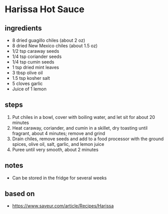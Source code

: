 # Harissa Hot Sauce  

## ingredients  
* 8 dried guagillo chiles (about 2 oz)  
* 8 dried New Mexico chiles (about 1.5 oz)  
* 1/2 tsp caraway seeds  
* 1/4 tsp coriander seeds  
* 1/4 tsp cumin seeds  
* 1 tsp dried mint leaves  
* 3 tbsp olive oil  
* 1.5 tsp kosher salt  
* 5 cloves garlic  
* Juice of 1 lemon  

## steps
1. Put chiles in a bowl, cover with boiling water, and let sit for about 20 minutes  
2. Heat caraway, coriander, and cumin in a skillet, dry toasting until fragrant, about 4 minutes; remove and grind    
3. Drain chiles, remove seeds and add to a food processor with the ground spices, olive oil, salt, garlic, and lemon juice  
4. Puree until very smooth, about 2 minutes  

## notes  
* Can be stored in the fridge for several weeks

## based on  
* https://www.saveur.com/article/Recipes/Harissa  

